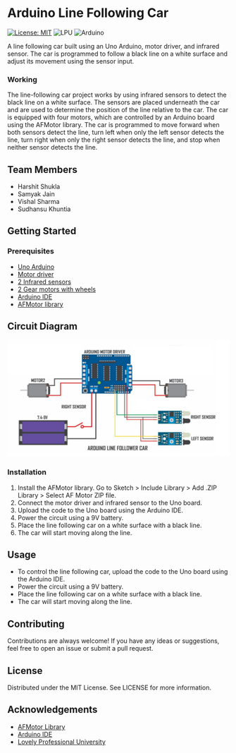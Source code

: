 # Arduino Line Following Car

[![License: MIT](https://img.shields.io/badge/License-MIT-yellow.svg)](https://opensource.org/licenses/MIT)
![LPU](https://img.shields.io/badge/LPU-Lovely%20Professional%20University-blue)
![Arduino](https://img.shields.io/badge/Arduino-UNO-red)

A line following car built using an Uno Arduino, motor driver, and infrared sensor. The car is programmed to follow a black line on a white surface and adjust its movement using the sensor input.

### Working

The line-following car project works by using infrared sensors to detect the black line on a white surface. The sensors are placed underneath the car and are used to determine the position of the line relative to the car. The car is equipped with four motors, which are controlled by an Arduino board using the AFMotor library. The car is programmed to move forward when both sensors detect the line, turn left when only the left sensor detects the line, turn right when only the right sensor detects the line, and stop when neither sensor detects the line.

## Team Members
- Harshit Shukla
- Samyak Jain
- Vishal Sharma
- Sudhansu Khuntia

## Getting Started

### Prerequisites
- [Uno Arduino](https://robu.in/product/arduino-uno-r3-ch340g-atmega328p-devlopment-board/?gclid=CjwKCAjw6vyiBhB_EiwAQJRoppxCikF0lLMAPydPBW6sVyj_RQs-nk91zvwMX27XzsKl14r8TmvkNBoCZTkQAvD_BwE)
- [Motor driver](https://robocraze.com/products/l293d-motor-driver-shield-for-arduino?currency=INR&variant=40192528154777&https://robocraze.com/?utm_source=googleads&utm_medium=ppc&campaignid=20042620305&adgroupid=&keyword=&device=c&gad=1&gclid=CjwKCAjw6vyiBhB_EiwAQJRopj_Zpf4suSbOPXqpzy-MtHqK6Mjx-QfVkGNZ8AM_EFkg6VgvHjSfrBoC1SsQAvD_BwE)
- [2 Infrared sensors](https://roboway.in/shop/ir-sensor-module/?utm_source=Google+Shopping&utm_medium=cpc&utm_campaign=shopping+ads&srsltid=AR57-fBR8obalGmwbNqMsAm3Nj2Qtmnq7t0gbmd-OhH8KrGvgy2caO9BmQc)
- [2 Gear motors with wheels](https://robocraze.com/products/2-set-smart-car-robot-chassis-wheel?currency=INR&variant=40193475510425&https://robocraze.com/?utm_source=googleads&utm_medium=ppc&campaignid=20042620305&adgroupid=&keyword=&device=c&gad=1&gclid=CjwKCAjw6vyiBhB_EiwAQJRophVFJwt77Q6oyD-JuBOvtXLEX-o3AaRwwOVa-6e428-60YmbB_Fr6RoC2-0QAvD_BwE)
- [Arduino IDE](https://www.arduino.cc/en/software)
- [AFMotor library](https://downloads.arduino.cc/libraries/github.com/adafruit/Adafruit_Motor_Shield_library-1.0.1.zip)

## Circuit Diagram
![Circuit Diagram](/CircuitDiagram.PNG)

### Installation
1. Install the AFMotor library. Go to Sketch > Include Library > Add .ZIP Library > Select AF Motor ZIP file.
2. Connect the motor driver and infrared sensor to the Uno board.
3. Upload the code to the Uno board using the Arduino IDE.
4. Power the circuit using a 9V battery.
5. Place the line following car on a white surface with a black line.
6. The car will start moving along the line.

## Usage
- To control the line following car, upload the code to the Uno board using the Arduino IDE.
- Power the circuit using a 9V battery.
- Place the line following car on a white surface with a black line.
- The car will start moving along the line.

## Contributing
Contributions are always welcome! If you have any ideas or suggestions, feel free to open an issue or submit a pull request.

## License
Distributed under the MIT License. See LICENSE for more information.

## Acknowledgements
- [AFMotor Library](https://learn.adafruit.com/adafruit-motor-shield/library-reference)
- [Arduino IDE](https://www.arduino.cc/en/software)
- [Lovely Professional University](https://www.lpu.in/)
